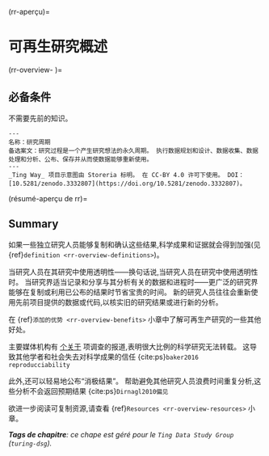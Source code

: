 (rr-aperçu)=
# 可再生研究概述

(rr-overview-<unk> <unk> )=
## 必备条件

不需要先前的知识。

```{figure} ../figures/research-cycle.jpg
---
名称：研究周期
备选案文：研究过程是一个产生研究想法的永久周期。 执行数据规划和设计、数据收集、数据处理和分析、公布、保存并从而使数据能够重新使用。 
---
_Ting Way_ 项目示意图由 Storeria 标明。 在 CC-BY 4.0 许可下使用。 DOI：[10.5281/zenodo.3332807](https://doi.org/10.5281/zenodo.3332807)。
```

(résumé-aperçu de rr)=
## Summary

如果一些独立研究人员能够复制和确认这些结果,科学成果和证据就会得到加强(见 {ref}`definition <rr-overview-definitions>`)。

当研究人员在其研究中使用透明性——换句话说,当研究人员在研究中使用透明性时。 当研究界适当记录和分享与其分析有关的数据和进程时――更广泛的研究界能够在复制或利用已公布的结果时节省宝贵的时间。 新的研究人员往往会重新使用先前项目提供的数据或代码,以核实旧的研究结果或进行新的分析。

在 {ref}`添加的优势 <rr-overview-benefits>` 小章中了解可再生产研究的一些其他好处。

主要媒体机构有 [个关于](https://www.theguardian.com/science/2018/aug/27/attempt-to-replicate-major-social-scientific-findings-of-past-decade-fails) 项调查的报道,表明很大比例的科学研究无法转载。 这导致其他学者和社会失去对科学成果的信任 {cite:ps}`baker2016 reproducciability`

此外,还可以轻易地公布“消极结果”。 帮助避免其他研究人员浪费时间重复分析,这些分析不会返回预期结果 {cite:ps}`Dirnagl2010偏见`

欲进一步阅读可复制资源,请查看 {ref}`Resources <rr-overview-resources>` 小章。

***Tags de chapitre**: ce chape est géré pour le `Ting Data Study Group` (`turing-dsg`).*
